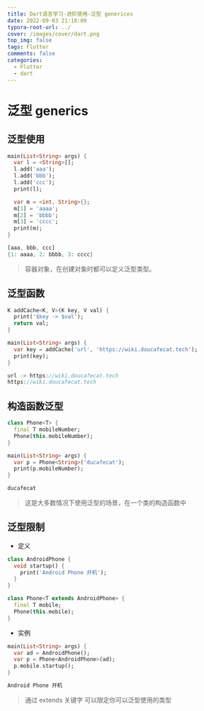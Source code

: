 ```yaml
---
title: Dart语言学习-进阶使用-泛型 generices
date: 2022-09-03 21:10:09
typora-root-url: ../
cover: /images/cover/dart.png
top_img: false
tags: Flutter
comments: false
categories:
  - Flutter
  - dart
---
```


# 泛型 generics

## 泛型使用

```dart
main(List<String> args) {
  var l = <String>[];
  l.add('aaa');
  l.add('bbb');
  l.add('ccc');
  print(l);

  var m = <int, String>{};
  m[1] = 'aaaa';
  m[2] = 'bbbb';
  m[3] = 'cccc';
  print(m);
}

[aaa, bbb, ccc]
{1: aaaa, 2: bbbb, 3: cccc}
```

> 容器对象，在创建对象时都可以定义泛型类型。

## 泛型函数

```dart
K addCache<K, V>(K key, V val) {
  print('$key -> $val');
  return val;
}

main(List<String> args) {
  var key = addCache('url', 'https://wiki.doucafecat.tech');
  print(key);
}

url -> https://wiki.doucafecat.tech
https://wiki.doucafecat.tech
```

## 构造函数泛型

```dart
class Phone<T> {
  final T mobileNumber;
  Phone(this.mobileNumber);
}

main(List<String> args) {
  var p = Phone<String>('ducafecat');
  print(p.mobileNumber);
}

ducafecat
```

> 这是大多数情况下使用泛型的场景，在一个类的构造函数中

## 泛型限制

- 定义

```dart
class AndroidPhone {
  void startup() {
    print('Android Phone 开机');
  }
}

class Phone<T extends AndroidPhone> {
  final T mobile;
  Phone(this.mobile);
}
```

- 实例

```dart
main(List<String> args) {
  var ad = AndroidPhone();
  var p = Phone<AndroidPhone>(ad);
  p.mobile.startup();
}

Android Phone 开机
```

> 通过 extends 关键字 可以限定你可以泛型使用的类型
